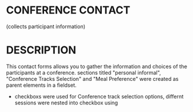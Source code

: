 # CONFERENCE CONTACT
(collects participant information)

# DESCRIPTION
This contact forms allows you to gather the information and choices of the participants at a conference. sections titled "personal informal", "Conference Tracks Selection" and "Meal Preference" were created as parent elements in a fieldset. 
- checkboxs were used for Conference track selection options, differnt sessions were nested into checkbox using 
